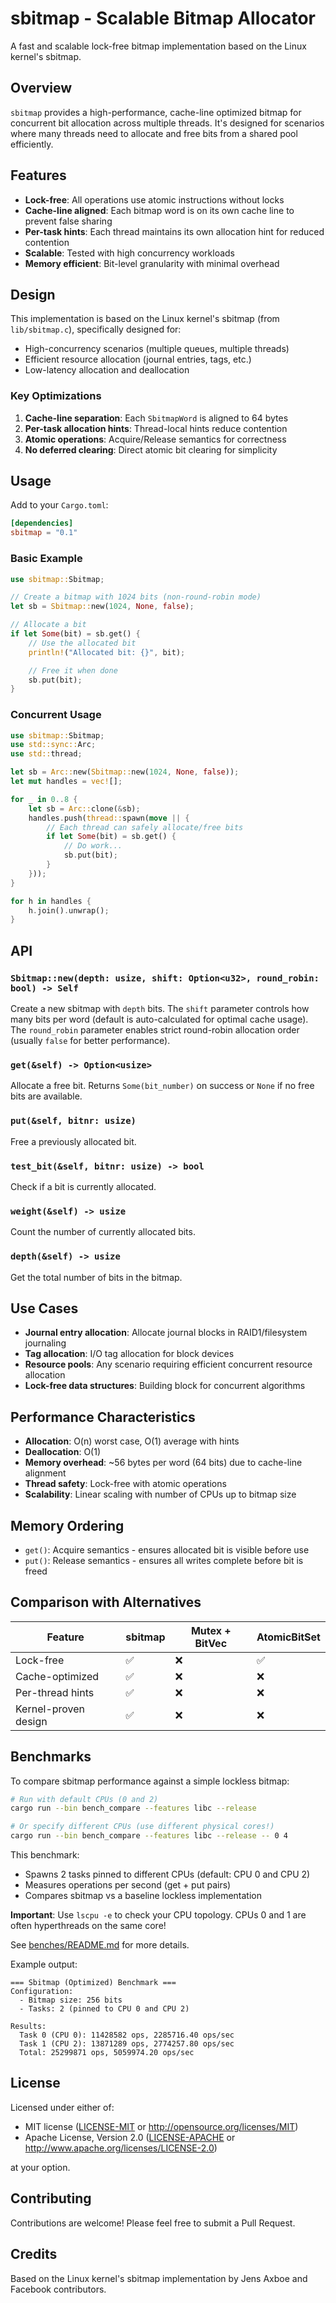 # sbitmap - Scalable Bitmap Allocator

A fast and scalable lock-free bitmap implementation based on the Linux kernel's sbitmap.

## Overview

`sbitmap` provides a high-performance, cache-line optimized bitmap for concurrent bit allocation across multiple threads. It's designed for scenarios where many threads need to allocate and free bits from a shared pool efficiently.

## Features

- **Lock-free**: All operations use atomic instructions without locks
- **Cache-line aligned**: Each bitmap word is on its own cache line to prevent false sharing
- **Per-task hints**: Each thread maintains its own allocation hint for reduced contention
- **Scalable**: Tested with high concurrency workloads
- **Memory efficient**: Bit-level granularity with minimal overhead

## Design

This implementation is based on the Linux kernel's sbitmap (from `lib/sbitmap.c`), specifically designed for:

- High-concurrency scenarios (multiple queues, multiple threads)
- Efficient resource allocation (journal entries, tags, etc.)
- Low-latency allocation and deallocation

### Key Optimizations

1. **Cache-line separation**: Each `SbitmapWord` is aligned to 64 bytes
2. **Per-task allocation hints**: Thread-local hints reduce contention
3. **Atomic operations**: Acquire/Release semantics for correctness
4. **No deferred clearing**: Direct atomic bit clearing for simplicity

## Usage

Add to your `Cargo.toml`:

```toml
[dependencies]
sbitmap = "0.1"
```

### Basic Example

```rust
use sbitmap::Sbitmap;

// Create a bitmap with 1024 bits (non-round-robin mode)
let sb = Sbitmap::new(1024, None, false);

// Allocate a bit
if let Some(bit) = sb.get() {
    // Use the allocated bit
    println!("Allocated bit: {}", bit);

    // Free it when done
    sb.put(bit);
}
```

### Concurrent Usage

```rust
use sbitmap::Sbitmap;
use std::sync::Arc;
use std::thread;

let sb = Arc::new(Sbitmap::new(1024, None, false));
let mut handles = vec![];

for _ in 0..8 {
    let sb = Arc::clone(&sb);
    handles.push(thread::spawn(move || {
        // Each thread can safely allocate/free bits
        if let Some(bit) = sb.get() {
            // Do work...
            sb.put(bit);
        }
    }));
}

for h in handles {
    h.join().unwrap();
}
```

## API

### `Sbitmap::new(depth: usize, shift: Option<u32>, round_robin: bool) -> Self`

Create a new sbitmap with `depth` bits. The `shift` parameter controls how many bits per word (default is auto-calculated for optimal cache usage). The `round_robin` parameter enables strict round-robin allocation order (usually `false` for better performance).

### `get(&self) -> Option<usize>`

Allocate a free bit. Returns `Some(bit_number)` on success or `None` if no free bits are available.

### `put(&self, bitnr: usize)`

Free a previously allocated bit.

### `test_bit(&self, bitnr: usize) -> bool`

Check if a bit is currently allocated.

### `weight(&self) -> usize`

Count the number of currently allocated bits.

### `depth(&self) -> usize`

Get the total number of bits in the bitmap.

## Use Cases

- **Journal entry allocation**: Allocate journal blocks in RAID1/filesystem journaling
- **Tag allocation**: I/O tag allocation for block devices
- **Resource pools**: Any scenario requiring efficient concurrent resource allocation
- **Lock-free data structures**: Building block for concurrent algorithms

## Performance Characteristics

- **Allocation**: O(n) worst case, O(1) average with hints
- **Deallocation**: O(1)
- **Memory overhead**: ~56 bytes per word (64 bits) due to cache-line alignment
- **Thread safety**: Lock-free with atomic operations
- **Scalability**: Linear scaling with number of CPUs up to bitmap size

## Memory Ordering

- `get()`: Acquire semantics - ensures allocated bit is visible before use
- `put()`: Release semantics - ensures all writes complete before bit is freed

## Comparison with Alternatives

| Feature | sbitmap | Mutex + BitVec | AtomicBitSet |
|---------|---------|----------------|--------------|
| Lock-free | ✅ | ❌ | ✅ |
| Cache-optimized | ✅ | ❌ | ❌ |
| Per-thread hints | ✅ | ❌ | ❌ |
| Kernel-proven design | ✅ | ❌ | ❌ |

## Benchmarks

To compare sbitmap performance against a simple lockless bitmap:

```bash
# Run with default CPUs (0 and 2)
cargo run --bin bench_compare --features libc --release

# Or specify different CPUs (use different physical cores!)
cargo run --bin bench_compare --features libc --release -- 0 4
```

This benchmark:
- Spawns 2 tasks pinned to different CPUs (default: CPU 0 and CPU 2)
- Measures operations per second (get + put pairs)
- Compares sbitmap vs a baseline lockless implementation

**Important**: Use `lscpu -e` to check your CPU topology. CPUs 0 and 1 are often hyperthreads on the same core!

See [benches/README.md](benches/README.md) for more details.

Example output:
```
=== Sbitmap (Optimized) Benchmark ===
Configuration:
  - Bitmap size: 256 bits
  - Tasks: 2 (pinned to CPU 0 and CPU 2)

Results:
  Task 0 (CPU 0): 11428582 ops, 2285716.40 ops/sec
  Task 1 (CPU 2): 13871289 ops, 2774257.80 ops/sec
  Total: 25299871 ops, 5059974.20 ops/sec
```

## License

Licensed under either of:

- MIT license ([LICENSE-MIT](LICENSE-MIT) or http://opensource.org/licenses/MIT)
- Apache License, Version 2.0 ([LICENSE-APACHE](LICENSE-APACHE) or http://www.apache.org/licenses/LICENSE-2.0)

at your option.

## Contributing

Contributions are welcome! Please feel free to submit a Pull Request.

## Credits

Based on the Linux kernel's sbitmap implementation by Jens Axboe and Facebook contributors.
